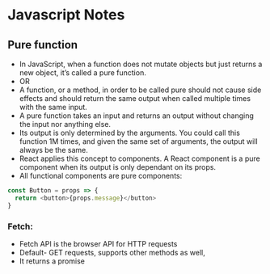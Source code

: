 # Javascript Notes

## Pure function

- In JavaScript, when a function does not mutate objects but just returns a new object, it’s called a pure function.
- OR
- A function, or a method, in order to be called pure should not cause side effects and should return the same output when called multiple times with the same input.
- A pure function takes an input and returns an output without changing the input nor anything else.
- Its output is only determined by the arguments. You could call this function 1M times, and given the same set of arguments, the output will always be the same.
- React applies this concept to components. A React component is a pure component when its output is only dependant on its props.
- All functional components are pure components:
``` Javascript
const Button = props => {
  return <button>{props.message}</button>
}
```

### Fetch:

- Fetch API is the browser API for HTTP requests
- Default- GET requests, supports other methods as well,
- It returns a promise
